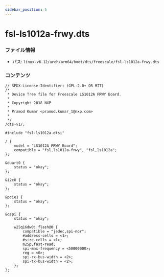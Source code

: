 ```yaml
---
sidebar_position: 5
---
```

# fsl-ls1012a-frwy.dts

### ファイル情報

- パス: `linux-v6.12/arch/arm64/boot/dts/freescale/fsl-ls1012a-frwy.dts`

### コンテンツ

```dts
// SPDX-License-Identifier: (GPL-2.0+ OR MIT)
/*
 * Device Tree file for Freescale LS1012A FRWY Board.
 *
 * Copyright 2018 NXP
 *
 * Pramod Kumar <pramod.kumar_1@nxp.com>
 *
 */
/dts-v1/;

#include "fsl-ls1012a.dtsi"

/ {
	model = "LS1012A FRWY Board";
	compatible = "fsl,ls1012a-frwy", "fsl,ls1012a";
};

&duart0 {
	status = "okay";
};

&i2c0 {
	status = "okay";
};

&pcie1 {
	status = "okay";
};

&qspi {
	status = "okay";

	w25q16dw0: flash@0 {
		compatible = "jedec,spi-nor";
		#address-cells = <1>;
		#size-cells = <1>;
		m25p,fast-read;
		spi-max-frequency = <50000000>;
		reg = <0>;
		spi-rx-bus-width = <2>;
		spi-tx-bus-width = <2>;
	};
};

```
